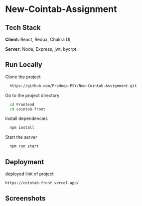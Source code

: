 # New-Cointab-Assignment




## Tech Stack

**Client:** React, Redux, Chakra UI, 

**Server:** Node, Express, jwt, bycrpt.


## Run Locally

Clone the project

```bash
  https://github.com/Pradeep-PSY/New-Cointab-Assignment.git
```

Go to the project directory

```bash
  cd Frontend
  cd cointab-front
```

Install dependencies

```bash
  npm install
```

Start the server

```bash
  npm run start
```


## Deployment

deployed link of project

```bash
https://cointab-front.vercel.app/
```


## Screenshots
